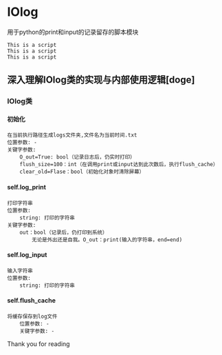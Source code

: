 # IOlog

用于python的print和input的记录留存的脚本模块

    This is a script
    This is a script
    This is a script
















## 深入理解IOlog类的实现与内部使用逻辑[doge]

### IOlog类

#### 初始化

    在当前执行路径生成logs文件夹,文件名为当前时间.txt
    位置参数: -
    关键字参数:
        O_out=True: bool（记录日志后，仍实时打印）
        flush_size=100：int（在调用print或input达到此次数后，执行flush_cache）
        clear_old=Flase：bool（初始化对象时清除屏幕）

#### self.log_print

    打印字符串
    位置参数:
        string: 打印的字符串
    关键字参数:
        out：bool（记录后，仍打印到系统）
            无论是外出还是自我。O_out：print(输入的字符串，end=end)


#### self.log_input

    输入字符串
    位置参数:
        string: 打印的字符串


#### self.flush_cache

    将缓存保存到log文件
        位置参数: -
        关键字参数: -






















































Thank you for reading
